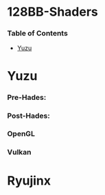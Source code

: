 # 128BB-Shaders
### Table of Contents

- [Yuzu](#Yuzu)



# Yuzu

### Pre-Hades:


### Post-Hades:

### OpenGL
### Vulkan

# Ryujinx
